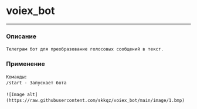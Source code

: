 # voiex_bot

***
### Описание

    Телеграм бот для преобразование голосовых сообщений в текст.

### Применение

    Команды:
    /start - Запускает бота
    
    ![Image alt](https://raw.githubusercontent.com/skkqz/voiex_bot/main/image/1.bmp)

